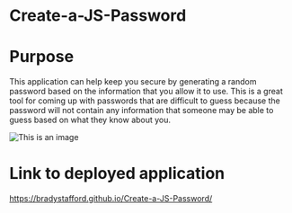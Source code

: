 # Create-a-JS-Password

# Purpose
This application can help keep you secure by generating a random password based on the information that you allow it to use. This is a great tool for coming up with passwords that are difficult to guess because the password will not contain any information that someone may be able to guess based on what they know about you. 

![This is an image](https://bradystafford.github.io/Create-a-JS-Password/)

# Link to deployed application
https://bradystafford.github.io/Create-a-JS-Password/